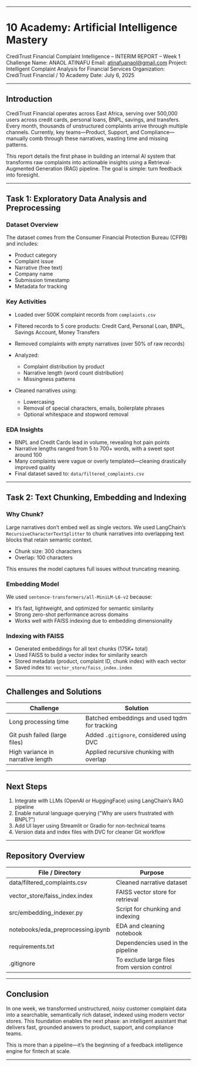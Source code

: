 
---

# 10 Academy: Artificial Intelligence Mastery

CrediTrust Financial Complaint Intelligence – INTERIM REPORT – Week 1 Challenge
Name: ANAOL ATINAFU
Email: [atinafuanaol@gmail.com](mailto:atinafuanaol@gmail.com)
Project: Intelligent Complaint Analysis for Financial Services
Organization: CrediTrust Financial / 10 Academy
Date: July 6, 2025

---

## Introduction

CrediTrust Financial operates across East Africa, serving over 500,000 users across credit cards, personal loans, BNPL, savings, and transfers. Every month, thousands of unstructured complaints arrive through multiple channels. Currently, key teams—Product, Support, and Compliance—manually comb through these narratives, wasting time and missing patterns.

This report details the first phase in building an internal AI system that transforms raw complaints into actionable insights using a Retrieval-Augmented Generation (RAG) pipeline. The goal is simple: turn feedback into foresight.

---

## Task 1: Exploratory Data Analysis and Preprocessing

### Dataset Overview

The dataset comes from the Consumer Financial Protection Bureau (CFPB) and includes:

* Product category
* Complaint issue
* Narrative (free text)
* Company name
* Submission timestamp
* Metadata for tracking

### Key Activities

* Loaded over 500K complaint records from `complaints.csv`
* Filtered records to 5 core products: Credit Card, Personal Loan, BNPL, Savings Account, Money Transfers
* Removed complaints with empty narratives (over 50% of raw records)
* Analyzed:

  * Complaint distribution by product
  * Narrative length (word count distribution)
  * Missingness patterns
* Cleaned narratives using:

  * Lowercasing
  * Removal of special characters, emails, boilerplate phrases
  * Optional whitespace and stopword removal

### EDA Insights

* BNPL and Credit Cards lead in volume, revealing hot pain points
* Narrative lengths ranged from 5 to 700+ words, with a sweet spot around 100
* Many complaints were vague or overly templated—cleaning drastically improved quality
* Final dataset saved to: `data/filtered_complaints.csv`

---

## Task 2: Text Chunking, Embedding and Indexing

### Why Chunk?

Large narratives don’t embed well as single vectors. We used LangChain’s `RecursiveCharacterTextSplitter` to chunk narratives into overlapping text blocks that retain semantic context.

* Chunk size: 300 characters
* Overlap: 100 characters

This ensures the model captures full issues without truncating meaning.

### Embedding Model

We used `sentence-transformers/all-MiniLM-L6-v2` because:

* It’s fast, lightweight, and optimized for semantic similarity
* Strong zero-shot performance across domains
* Works well with FAISS indexing due to embedding dimensionality

### Indexing with FAISS

* Generated embeddings for all text chunks (175K+ total)
* Used FAISS to build a vector index for similarity search
* Stored metadata (product, complaint ID, chunk index) with each vector
* Saved index to: `vector_store/faiss_index.index`

---

## Challenges and Solutions

| Challenge                         | Solution                                      |
| --------------------------------- | --------------------------------------------- |
| Long processing time              | Batched embeddings and used tqdm for tracking |
| Git push failed (large files)     | Added `.gitignore`, considered using DVC      |
| High variance in narrative length | Applied recursive chunking with overlap       |

---

## Next Steps

1. Integrate with LLMs (OpenAI or HuggingFace) using LangChain’s RAG pipeline
2. Enable natural language querying ("Why are users frustrated with BNPL?")
3. Add UI layer using Streamlit or Gradio for non-technical teams
4. Version data and index files with DVC for cleaner Git workflow

---

## Repository Overview

| File / Directory                   | Purpose                                     |
| ---------------------------------- | ------------------------------------------- |
| data/filtered\_complaints.csv      | Cleaned narrative dataset                   |
| vector\_store/faiss\_index.index   | FAISS vector store for retrieval            |
| src/embedding\_indexer.py          | Script for chunking and indexing            |
| notebooks/eda\_preprocessing.ipynb | EDA and cleaning notebook                   |
| requirements.txt                   | Dependencies used in the pipeline           |
| .gitignore                         | To exclude large files from version control |

---

## Conclusion

In one week, we transformed unstructured, noisy customer complaint data into a searchable, semantically rich dataset, indexed using modern vector stores. This foundation enables the next phase: an intelligent assistant that delivers fast, grounded answers to product, support, and compliance teams.

This is more than a pipeline—it’s the beginning of a feedback intelligence engine for fintech at scale.

---